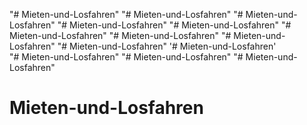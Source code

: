 "# Mieten-und-Losfahren" 
"# Mieten-und-Losfahren" 
"# Mieten-und-Losfahren" 
"# Mieten-und-Losfahren" 
"# Mieten-und-Losfahren" 
"# Mieten-und-Losfahren" 
"# Mieten-und-Losfahren" 
"# Mieten-und-Losfahren" 
"# Mieten-und-Losfahren" 
'# Mieten-und-Losfahren'  
"# Mieten-und-Losfahren" 
"# Mieten-und-Losfahren" 
"# Mieten-und-Losfahren" 
# Mieten-und-Losfahren
